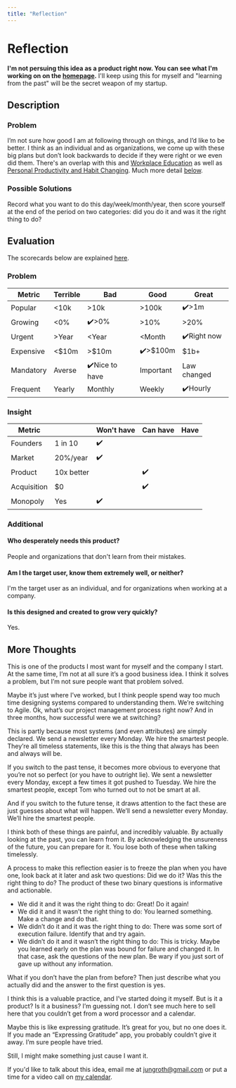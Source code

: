 ```yaml
---
title: "Reflection"
---
```

# Reflection
**I'm not persuing this idea as a product right now. You can see what I'm working on on the [homepage](/).** I'll keep using this for myself and "learning from the past" will be the secret weapon of my startup.
## Description
### Problem
I’m not sure how good I am at following through on things, and I’d like to be better. I think as an individual and as organizations, we come up with these big plans but don’t look backwards to decide if they were right or we even did them. There's an overlap with this and [Workplace Education](/ideas/workplace-education) as well as [Personal Productivity and Habit Changing](/ideas/personal-productivity-and-habit-changing). Much more detail [below](#more-thoughts).

### Possible Solutions
Record what you want to do this day/week/month/year, then score yourself at the end of the period on two categories: did you do it and was it the right thing to do?

## Evaluation
The scorecards below are explained [here](/scorecards-explained).
### Problem
|  Metric   | Terrible | Bad        | Good        | Great        |
| --------- | ------ | ------------ | --------- | ----------- |
| Popular   | <10k   | >10k         | >100k     | ✔️>1m         |
| Growing   | <0%    | ✔️>0%          | >10%      | >20%         |
| Urgent    | >Year  | <Year        | <Month    | ✔️Right now   |
| Expensive | <$10m  | >$10m        | ✔️>$100m    | $1b+        |
| Mandatory | Averse | ✔️Nice to have | Important | Law changed |
| Frequent  | Yearly | Monthly      | Weekly    | ✔️Hourly      |

### Insight
|   Metric    |            | Won't have | Can have | Have |
| ----------- | ---------- | ---------- | -------- | ---- |
| Founders    | 1 in 10    |      ✔️      |          |      |
| Market      | 20%/year   |       ✔️     |          |      |
| Product     | 10x better |            |    ✔️      |      |
| Acquisition | $0         |            |    ✔️      |      |
| Monopoly    | Yes        |     ✔️       |          |      |

### Additional
#### Who desperately needs this product?
People and organizations that don't learn from their mistakes.

#### Am I the target user, know them extremely well, or neither?
I'm the target user as an individual, and for organizations when working at a company.

#### Is this designed and created to grow very quickly?
Yes.

## More Thoughts
This is one of the products I most want for myself and the company I start. At the same time, I’m not at all sure it’s a good business idea. I think it solves a problem, but I’m not sure people want that problem solved.

Maybe it’s just where I’ve worked, but I think people spend way too much time designing systems compared to understanding them. We’re switching to Agile. Ok, what’s our project management process right now? And in three months, how successful were we at switching?

This is partly because most systems (and even attributes) are simply declared. We send a newsletter every Monday. We hire the smartest people. They’re all timeless statements, like this is the thing that always has been and always will be.

If you switch to the past tense, it becomes more obvious to everyone that you’re not so perfect (or you have to outright lie). We sent a newsletter every Monday, except a few times it got pushed to Tuesday. We hire the smartest people, except Tom who turned out to not be smart at all.

And if you switch to the future tense, it draws attention to the fact these are just guesses about what will happen. We’ll send a newsletter every Monday. We’ll hire the smartest people.

I think both of these things are painful, and incredibly valuable. By actually looking at the past, you can learn from it. By acknowledging the unsureness of the future, you can prepare for it. You lose both of these when talking timelessly.

A process to make this reflection easier is to freeze the plan when you have one, look back at it later and ask two questions: Did we do it? Was this the right thing to do? The product of these two binary questions is informative and actionable.

 * We did it and it was the right thing to do: Great! Do it again!
 * We did it and it wasn’t the right thing to do: You learned something. Make a change and do that.
 * We didn’t do it and it was the right thing to do: There was some sort of execution failure. Identify that and try again.
 * We didn’t do it and it wasn’t the right thing to do: This is tricky. Maybe you learned early on the plan was bound for failure and changed it. In that case, ask the questions of the new plan. Be wary if you just sort of gave up without any information.

What if you don’t have the plan from before? Then just describe what you actually did and the answer to the first question is yes.

I think this is a valuable practice, and I’ve started doing it myself. But is it a product? Is it a business? I’m guessing not. I don’t see much here to sell here that you couldn’t get from a word processor and a calendar. 

Maybe this is like expressing gratitude. It’s great for you, but no one does it. If you made an “Expressing Gratitude” app, you probably couldn’t give it away. I’m sure people have tried.

Still, I might make something just cause I want it.

If you'd like to talk about this idea, email me at [jungroth@gmail.com](mailto:jungroth@gmail.com) or put a time for a video call on [my calendar](https://calendly.com/travisjungroth/30min).
